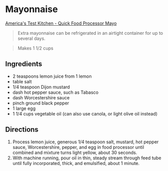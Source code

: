 # Mayonnaise
[America's Test Kitchen - Quick Food Processor Mayo](https://www.cooksillustrated.com/recipes/1926-quick-food-processor-mayonnaise)
> Extra mayonnaise can be refrigerated in an airtight container for up to several days.

> Makes 1 1/2 cups

## Ingredients
* 2	teaspoons lemon juice from 1 lemon
* table salt
* 1/4	teaspoon Dijon mustard
* dash hot pepper sauce, such as Tabasco
* dash Worcestershire sauce
* pinch ground black pepper
* 1	large egg
* 1 1/4	cups vegetable oil (can also use canola, or light olive oil instead)


## Directions
1. Process lemon juice, generous 1/4 teaspoon salt, mustard, hot pepper sauce, Worcestershire, pepper, and egg in food processor until combined and mixture turns light yellow, about 30 seconds.
2. With machine running, pour oil in thin, steady stream through feed tube until fully incorporated, thick, and emulsified, about 1 minute.
